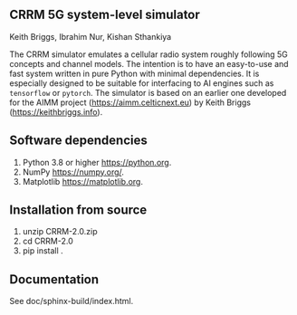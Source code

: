 CRRM 5G system-level simulator
------------------------------

Keith Briggs, Ibrahim Nur, Kishan Sthankiya

The CRRM simulator emulates a cellular radio system roughly following 5G concepts and channel models. The intention is to have an easy-to-use and fast system written in pure Python with minimal dependencies. It is especially designed to be suitable for interfacing to AI engines such as ``tensorflow`` or ``pytorch``.  The simulator is based on an earlier one developed for the AIMM project (<https://aimm.celticnext.eu>) by Keith Briggs (<https://keithbriggs.info>).

Software dependencies
---------------------

1. Python 3.8 or higher <https://python.org>.
2. NumPy <https://numpy.org/>. 
3. Matplotlib <https://matplotlib.org>.

Installation from source
-----------------------

1. unzip CRRM-2.0.zip
2. cd CRRM-2.0
3. pip install .

Documentation
-------------

See doc/sphinx-build/index.html.
